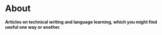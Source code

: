 # About

**Articles on technical writing and language learning, which you might find useful one way or another.**